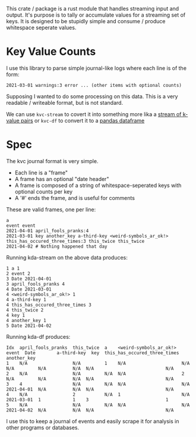 This crate / package is a rust module that handles streaming input and output. It's purpose is to tally or accumulate  values for  a streaming set of keys. It is designed to be stupidly simple and consume / produce whitespace seperate values.

# Key Value Counts

I use this library to parse simple journal-like logs where each line is of the form:

```
2021-03-01 warnings:3 error ... (other items with optional counts)
```

Supposing I wanted to do some processing on this data. This is a very readable / writeable format, but is not standard.

We can use 
`kvc-stream` to covert it into something more lika a [stream of k-value pairs](https://www.edureka.co/blog/kafka-streams/#stream) 
or 
`kvc-df` to convert it to a [pandas dataframe](https://pandas.pydata.org/pandas-docs/stable/getting_started/intro_tutorials/01_table_oriented.html#min-tut-01-tableoriented)

# Spec

The kvc journal format is very simple.

- Each line is a "frame"
- A frame has an optional "date header"
- A frame is composed of a string of whitespace-seperated keys with optional counts per key
- A '#' ends the frame, and is useful for comments

These are valid frames, one per line:

```
a
event event
2021-04-01 april_fools_pranks:4
2021-03-01 key another_key a-third-key <weird-symbols_ar_ok!> this_has_occured_three_times:3 this_twice this_twice
2021-04-02 # Nothing happened that day
```

Running kda-stream on the above data produces:

```
1 a 1
2 event 2
3 Date 2021-04-01
3 april_fools_pranks 4
4 Date 2021-03-01
4 <weird-symbols_ar_ok!> 1
4 a-third-key 1
4 this_has_occured_three_times 3
4 this_twice 2
4 key 1
4 another_key 1
5 Date 2021-04-02
```

Running kda-df produces:

```
Idx  april_fools_pranks  this_twice  a    <weird-symbols_ar_ok!>  event  Date        a-third-key  key  this_has_occured_three_times  another_key
1    N/A                 N/A         1    N/A                     N/A    N/A         N/A          N/A  N/A                           N/A
2    N/A                 N/A         N/A  N/A                     2      N/A         N/A          N/A  N/A                           N/A
3    4                   N/A         N/A  N/A                     N/A    2021-04-01  N/A          N/A  N/A                           N/A
4    N/A                 2           N/A  1                       N/A    2021-03-01  1            1    3                             1
5    N/A                 N/A         N/A  N/A                     N/A    2021-04-02  N/A          N/A  N/A                           N/A
```

I use this to keep a journal of events and easily scrape it for analysis in other programs or databases. 
